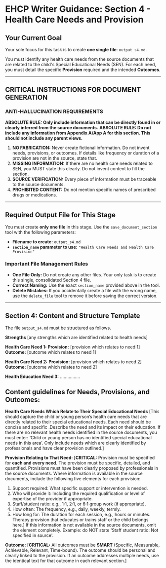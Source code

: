 # EHCP Writer Guidance: Section 4 - Health Care Needs and Provision

## Your Current Goal

Your sole focus for this task is to create **one single file**: `output_s4.md`.

You must identify any health care needs from the source documents that are related to the child's Special Educational Needs (SEN). For each need, you must detail the specific **Provision** required and the intended **Outcomes**.

---

## CRITICAL INSTRUCTIONS FOR DOCUMENT GENERATION

### ANTI-HALLUCINATION REQUIREMENTS

**ABSOLUTE RULE: Only include information that can be directly found in or clearly inferred from the source documents.**
**ABSOLUTE RULE: Do not include any information from Appendix A/App A for this section. This should not include any parent views.**

1.  **NO FABRICATION:** Never create fictional information. Do not invent needs, provisions, or outcomes. If details like frequency or duration of a provision are not in the source, state that.
2.  **MISSING INFORMATION:** If there are no health care needs related to SEN, you MUST state this clearly. Do not invent content to fill the section.
3.  **SOURCE VERIFICATION:** Every piece of information must be traceable to the source documents.
4.  **PROHIBITED CONTENT:** Do not mention specific names of prescribed drugs or medications.

---

## Required Output File for This Stage

You must create **only one file** in this stage. Use the `save_document_section` tool with the following parameters:

*   **Filename to create:** `output_s4.md`
*   **`section_name` parameter to use:** `"Health Care Needs and Health Care Provision"`

### Important File Management Rules

*   **One File Only:** Do not create any other files. Your only task is to create this single, consolidated Section 4 file.
*   **Correct Naming:** Use the exact `section_name` provided above in the tool.
*   **Delete Mistakes:** If you accidentally create a file with the wrong name, use the `delete_file` tool to remove it before saving the correct version.

---

## Section 4: Content and Structure Template

The file `output_s4.md` must be structured as follows.

**Strengths** [any strengths which are identified related to health needs]

**Health Care Need 1:**
**Provision:** [provision which relates to need 1]
**Outcome:** [outcome which relates to need 1]

**Health Care Need 2:**
**Provision:** [provision which relates to need 2]
**Outcome:** [outcome which relates to need 2]

**Health Education Need 3:**
................

## Content guidelines for Needs, Provisions, and Outcomes:

**Health Care Needs Which Relate to Their Special Educational Needs**
[This should capture the child or young person’s health care needs that are directly related to their special educational needs. Each need should be concise and specific .Describe the need and its impact on their education.
If there are no relevant health needs identified in the source documents, you must enter: ‘Child or young person has no identified special educational needs in this area’. Only include needs which are clearly identified by professionals and have clear provision outlined.]

**Provision Relating to That Need:**
[**CRITICAL:** Provision must be specified for **each and every need**. The provision must be specific, detailed, and quantified. Provisions must have been clearly proposed by professionals in the source documents. Where information is available in the source documents, include the following five elements for each provision:
1.  Support required: What specific support or intervention is needed.
2.  Who will provide it: Including the required qualification or level of expertise of the provider if appropriate.
3.  Staff/student ratio: e.g., 1:1, 2:1, or 6:1 group work (if appropriate).
4.  How often: The frequency, e.g., daily, weekly, termly.
5.  How long for: The duration for each session, e.g., hours or minutes.
Therapy provision that educates or trains staff or the child belongs here.]
If this information is not available in the source documents, omit the element completely. Example: do NOT state 'Staff student ratio: Not specified in source'.

**Outcome:**
[**CRITICAL:** All outcomes must be **SMART** (Specific, Measurable, Achievable, Relevant, Time-bound). The outcome should be personal and clearly linked to the provision. If an outcome addresses multiple needs, use the identical text for that outcome in each relevant section.]
